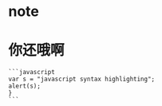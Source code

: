 # note


你还哦啊
=====

    ```javascript     
    var s = "javascript syntax highlighting";         
    alert(s);   
    }       
    ```

